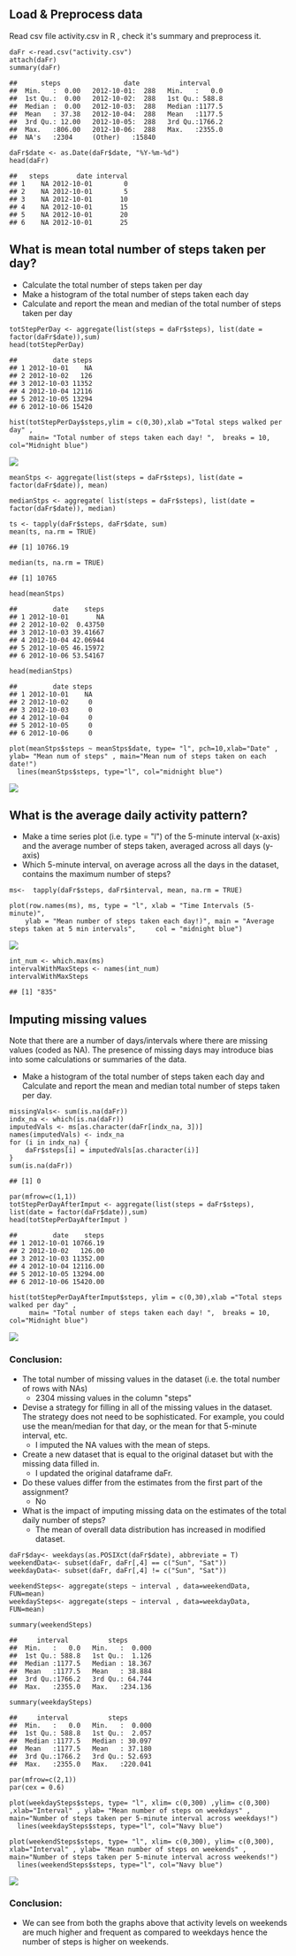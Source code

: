 Load & Preprocess data
----------------------

Read csv file activity.csv in R , check it's summary and preprocess it.

    daFr <-read.csv("activity.csv")
    attach(daFr)
    summary(daFr)

    ##      steps                date          interval     
    ##  Min.   :  0.00   2012-10-01:  288   Min.   :   0.0  
    ##  1st Qu.:  0.00   2012-10-02:  288   1st Qu.: 588.8  
    ##  Median :  0.00   2012-10-03:  288   Median :1177.5  
    ##  Mean   : 37.38   2012-10-04:  288   Mean   :1177.5  
    ##  3rd Qu.: 12.00   2012-10-05:  288   3rd Qu.:1766.2  
    ##  Max.   :806.00   2012-10-06:  288   Max.   :2355.0  
    ##  NA's   :2304     (Other)   :15840

    daFr$date <- as.Date(daFr$date, "%Y-%m-%d")
    head(daFr)

    ##   steps       date interval
    ## 1    NA 2012-10-01        0
    ## 2    NA 2012-10-01        5
    ## 3    NA 2012-10-01       10
    ## 4    NA 2012-10-01       15
    ## 5    NA 2012-10-01       20
    ## 6    NA 2012-10-01       25

What is mean total number of steps taken per day?
-------------------------------------------------

-   Calculate the total number of steps taken per day
-   Make a histogram of the total number of steps taken each day
-   Calculate and report the mean and median of the total number of
    steps taken per day

<!-- -->

    totStepPerDay <- aggregate(list(steps = daFr$steps), list(date = factor(daFr$date)),sum)
    head(totStepPerDay)

    ##         date steps
    ## 1 2012-10-01    NA
    ## 2 2012-10-02   126
    ## 3 2012-10-03 11352
    ## 4 2012-10-04 12116
    ## 5 2012-10-05 13294
    ## 6 2012-10-06 15420

    hist(totStepPerDay$steps,ylim = c(0,30),xlab ="Total steps walked per day" ,
         main= "Total number of steps taken each day! ",  breaks = 10, col="Midnight blue") 

![](PA1_template_files/figure-markdown_strict/unnamed-chunk-2-1.png)

    meanStps <- aggregate(list(steps = daFr$steps), list(date = factor(daFr$date)), mean)

    medianStps <- aggregate( list(steps = daFr$steps), list(date = factor(daFr$date)), median)

    ts <- tapply(daFr$steps, daFr$date, sum)
    mean(ts, na.rm = TRUE)

    ## [1] 10766.19

    median(ts, na.rm = TRUE)

    ## [1] 10765

    head(meanStps)

    ##         date    steps
    ## 1 2012-10-01       NA
    ## 2 2012-10-02  0.43750
    ## 3 2012-10-03 39.41667
    ## 4 2012-10-04 42.06944
    ## 5 2012-10-05 46.15972
    ## 6 2012-10-06 53.54167

    head(medianStps)

    ##         date steps
    ## 1 2012-10-01    NA
    ## 2 2012-10-02     0
    ## 3 2012-10-03     0
    ## 4 2012-10-04     0
    ## 5 2012-10-05     0
    ## 6 2012-10-06     0

    plot(meanStps$steps ~ meanStps$date, type= "l", pch=10,xlab="Date" , ylab= "Mean num of steps" , main="Mean num of steps taken on each date!")
      lines(meanStps$steps, type="l", col="midnight blue")

![](PA1_template_files/figure-markdown_strict/unnamed-chunk-3-1.png)

What is the average daily activity pattern?
-------------------------------------------

-   Make a time series plot (i.e. type = "l") of the 5-minute
    interval (x-axis) and the average number of steps taken, averaged
    across all days (y-axis)
-   Which 5-minute interval, on average across all the days in the
    dataset, contains the maximum number of steps?

<!-- -->

    ms<-  tapply(daFr$steps, daFr$interval, mean, na.rm = TRUE)

    plot(row.names(ms), ms, type = "l", xlab = "Time Intervals (5-minute)", 
        ylab = "Mean number of steps taken each day!)", main = "Average steps taken at 5 min intervals",     col = "midnight blue")

![](PA1_template_files/figure-markdown_strict/unnamed-chunk-4-1.png)

    int_num <- which.max(ms)
    intervalWithMaxSteps <- names(int_num)
    intervalWithMaxSteps

    ## [1] "835"

Imputing missing values
-----------------------

Note that there are a number of days/intervals where there are missing
values (coded as NA). The presence of missing days may introduce bias
into some calculations or summaries of the data.

-   Make a histogram of the total number of steps taken each day and
    Calculate and report the mean and median total number of steps taken
    per day.

<!-- -->

    missingVals<- sum(is.na(daFr))
    indx_na <- which(is.na(daFr))
    imputedVals <- ms[as.character(daFr[indx_na, 3])]
    names(imputedVals) <- indx_na
    for (i in indx_na) {
        daFr$steps[i] = imputedVals[as.character(i)]
    }
    sum(is.na(daFr))

    ## [1] 0

    par(mfrow=c(1,1))
    totStepPerDayAfterImput <- aggregate(list(steps = daFr$steps), list(date = factor(daFr$date)),sum)
    head(totStepPerDayAfterImput )

    ##         date    steps
    ## 1 2012-10-01 10766.19
    ## 2 2012-10-02   126.00
    ## 3 2012-10-03 11352.00
    ## 4 2012-10-04 12116.00
    ## 5 2012-10-05 13294.00
    ## 6 2012-10-06 15420.00

    hist(totStepPerDayAfterImput$steps, ylim = c(0,30),xlab ="Total steps walked per day" ,
         main= "Total number of steps taken each day! ",  breaks = 10, col="Midnight blue") 

![](PA1_template_files/figure-markdown_strict/unnamed-chunk-5-1.png)

### Conclusion:

-   The total number of missing values in the dataset (i.e. the total
    number of rows with NAs)
    -   2304 missing values in the column "steps"
-   Devise a strategy for filling in all of the missing values in
    the dataset. The strategy does not need to be sophisticated. For
    example, you could use the mean/median for that day, or the mean for
    that 5-minute interval, etc.
    -   I imputed the NA values with the mean of steps.
-   Create a new dataset that is equal to the original dataset but with
    the missing data filled in.
    -   I updated the original dataframe daFr.
-   Do these values differ from the estimates from the first part of the
    assignment?
    -   No
-   What is the impact of imputing missing data on the estimates of the
    total daily number of steps?
    -   The mean of overall data distribution has increased in
        modified dataset.

<!-- -->

    daFr$day<- weekdays(as.POSIXct(daFr$date), abbreviate = T)
    weekendData<- subset(daFr, daFr[,4] == c("Sun", "Sat"))
    weekdayData<- subset(daFr, daFr[,4] != c("Sun", "Sat"))

    weekendSteps<- aggregate(steps ~ interval , data=weekendData, FUN=mean)
    weekdaySteps<- aggregate(steps ~ interval , data=weekdayData, FUN=mean)

    summary(weekendSteps)

    ##     interval          steps        
    ##  Min.   :   0.0   Min.   :  0.000  
    ##  1st Qu.: 588.8   1st Qu.:  1.126  
    ##  Median :1177.5   Median : 18.367  
    ##  Mean   :1177.5   Mean   : 38.884  
    ##  3rd Qu.:1766.2   3rd Qu.: 64.744  
    ##  Max.   :2355.0   Max.   :234.136

    summary(weekdaySteps)

    ##     interval          steps        
    ##  Min.   :   0.0   Min.   :  0.000  
    ##  1st Qu.: 588.8   1st Qu.:  2.057  
    ##  Median :1177.5   Median : 30.097  
    ##  Mean   :1177.5   Mean   : 37.180  
    ##  3rd Qu.:1766.2   3rd Qu.: 52.693  
    ##  Max.   :2355.0   Max.   :220.041

    par(mfrow=c(2,1))
    par(cex = 0.6)

    plot(weekdaySteps$steps, type= "l", xlim= c(0,300) ,ylim= c(0,300) ,xlab="Interval" , ylab= "Mean number of steps on weekdays" , main="Number of steps taken per 5-minute interval across weekdays!")
      lines(weekdaySteps$steps, type="l", col="Navy blue")

    plot(weekendSteps$steps, type= "l", xlim= c(0,300), ylim= c(0,300), xlab="Interval" , ylab= "Mean number of steps on weekends" , main="Number of steps taken per 5-minute interval across weekends!")
      lines(weekendSteps$steps, type="l", col="Navy blue")

![](PA1_template_files/figure-markdown_strict/unnamed-chunk-6-1.png)

### Conclusion:

-   We can see from both the graphs above that activity levels on
    weekends are much higher and frequent as compared to weekdays hence
    the number of steps is higher on weekends.

